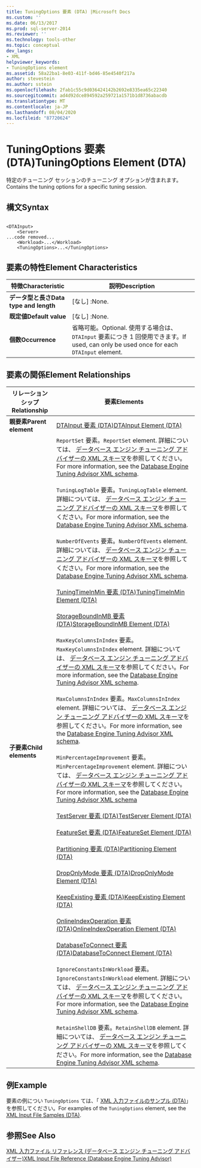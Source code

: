 ```yaml
---
title: TuningOptions 要素 (DTA) |Microsoft Docs
ms.custom: ''
ms.date: 06/13/2017
ms.prod: sql-server-2014
ms.reviewer: ''
ms.technology: tools-other
ms.topic: conceptual
dev_langs:
- XML
helpviewer_keywords:
- TuningOptions element
ms.assetid: 58a22ba1-8e03-411f-bd46-85e4540f217a
author: stevestein
ms.author: sstein
ms.openlocfilehash: 2fab1c55c9d036424142b2692e8335ea65c22340
ms.sourcegitcommit: ad4d92dce894592a259721a1571b1d8736abacdb
ms.translationtype: MT
ms.contentlocale: ja-JP
ms.lasthandoff: 08/04/2020
ms.locfileid: "87720624"
---
```

# <a name="tuningoptions-element-dta"></a><span data-ttu-id="2dac1-102">TuningOptions 要素 (DTA)</span><span class="sxs-lookup"><span data-stu-id="2dac1-102">TuningOptions Element (DTA)</span></span>
  <span data-ttu-id="2dac1-103">特定のチューニング セッションのチューニング オプションが含まれます。</span><span class="sxs-lookup"><span data-stu-id="2dac1-103">Contains the tuning options for a specific tuning session.</span></span>  
  
## <a name="syntax"></a><span data-ttu-id="2dac1-104">構文</span><span class="sxs-lookup"><span data-stu-id="2dac1-104">Syntax</span></span>  
  
```  
  
<DTAInput>  
    <Server>  
...code removed...  
    <Workload>...</Workload>  
    <TuningOptions>...</TuningOptions>  
```  
  
## <a name="element-characteristics"></a><span data-ttu-id="2dac1-105">要素の特性</span><span class="sxs-lookup"><span data-stu-id="2dac1-105">Element Characteristics</span></span>  
  
|<span data-ttu-id="2dac1-106">特徴</span><span class="sxs-lookup"><span data-stu-id="2dac1-106">Characteristic</span></span>|<span data-ttu-id="2dac1-107">説明</span><span class="sxs-lookup"><span data-stu-id="2dac1-107">Description</span></span>|  
|--------------------|-----------------|  
|<span data-ttu-id="2dac1-108">**データ型と長さ**</span><span class="sxs-lookup"><span data-stu-id="2dac1-108">**Data type and length**</span></span>|<span data-ttu-id="2dac1-109">[なし] :</span><span class="sxs-lookup"><span data-stu-id="2dac1-109">None.</span></span>|  
|<span data-ttu-id="2dac1-110">**既定値**</span><span class="sxs-lookup"><span data-stu-id="2dac1-110">**Default value**</span></span>|<span data-ttu-id="2dac1-111">[なし] :</span><span class="sxs-lookup"><span data-stu-id="2dac1-111">None.</span></span>|  
|<span data-ttu-id="2dac1-112">**個数**</span><span class="sxs-lookup"><span data-stu-id="2dac1-112">**Occurrence**</span></span>|<span data-ttu-id="2dac1-113">省略可能。</span><span class="sxs-lookup"><span data-stu-id="2dac1-113">Optional.</span></span> <span data-ttu-id="2dac1-114">使用する場合は、`DTAInput` 要素につき 1 回使用できます。</span><span class="sxs-lookup"><span data-stu-id="2dac1-114">If used, can only be used once for each `DTAInput` element.</span></span>|  
  
## <a name="element-relationships"></a><span data-ttu-id="2dac1-115">要素の関係</span><span class="sxs-lookup"><span data-stu-id="2dac1-115">Element Relationships</span></span>  
  
|<span data-ttu-id="2dac1-116">リレーションシップ</span><span class="sxs-lookup"><span data-stu-id="2dac1-116">Relationship</span></span>|<span data-ttu-id="2dac1-117">要素</span><span class="sxs-lookup"><span data-stu-id="2dac1-117">Elements</span></span>|  
|------------------|--------------|  
|<span data-ttu-id="2dac1-118">**親要素**</span><span class="sxs-lookup"><span data-stu-id="2dac1-118">**Parent element**</span></span>|[<span data-ttu-id="2dac1-119">DTAInput 要素 &#40;DTA&#41;</span><span class="sxs-lookup"><span data-stu-id="2dac1-119">DTAInput Element &#40;DTA&#41;</span></span>](dtainput-element-dta.md)|  
|<span data-ttu-id="2dac1-120">**子要素**</span><span class="sxs-lookup"><span data-stu-id="2dac1-120">**Child elements**</span></span>|<span data-ttu-id="2dac1-121">`ReportSet` 要素。</span><span class="sxs-lookup"><span data-stu-id="2dac1-121">`ReportSet` element.</span></span> <span data-ttu-id="2dac1-122">詳細については、 [データベース エンジン チューニング アドバイザーの XML スキーマ](https://go.microsoft.com/fwlink/?linkid=43100)を参照してください。</span><span class="sxs-lookup"><span data-stu-id="2dac1-122">For more information, see the [Database Engine Tuning Advisor XML schema](https://go.microsoft.com/fwlink/?linkid=43100).</span></span><br /><br /> <span data-ttu-id="2dac1-123">`TuningLogTable` 要素。</span><span class="sxs-lookup"><span data-stu-id="2dac1-123">`TuningLogTable` element.</span></span> <span data-ttu-id="2dac1-124">詳細については、 [データベース エンジン チューニング アドバイザーの XML スキーマ](https://go.microsoft.com/fwlink/?linkid=43100)を参照してください。</span><span class="sxs-lookup"><span data-stu-id="2dac1-124">For more information, see the [Database Engine Tuning Advisor XML schema](https://go.microsoft.com/fwlink/?linkid=43100).</span></span><br /><br /> <span data-ttu-id="2dac1-125">`NumberOfEvents` 要素。</span><span class="sxs-lookup"><span data-stu-id="2dac1-125">`NumberOfEvents` element.</span></span> <span data-ttu-id="2dac1-126">詳細については、 [データベース エンジン チューニング アドバイザーの XML スキーマ](https://go.microsoft.com/fwlink/?linkid=43100)を参照してください。</span><span class="sxs-lookup"><span data-stu-id="2dac1-126">For more information, see the [Database Engine Tuning Advisor XML schema](https://go.microsoft.com/fwlink/?linkid=43100).</span></span><br /><br /> [<span data-ttu-id="2dac1-127">TuningTimeInMin 要素 &#40;DTA&#41;</span><span class="sxs-lookup"><span data-stu-id="2dac1-127">TuningTimeInMin Element &#40;DTA&#41;</span></span>](tuningtimeinmin-element-dta.md)<br /><br /> [<span data-ttu-id="2dac1-128">StorageBoundInMB 要素 &#40;DTA&#41;</span><span class="sxs-lookup"><span data-stu-id="2dac1-128">StorageBoundInMB Element &#40;DTA&#41;</span></span>](storageboundinmb-element-dta.md)<br /><br /> <span data-ttu-id="2dac1-129">`MaxKeyColumnsInIndex` 要素。</span><span class="sxs-lookup"><span data-stu-id="2dac1-129">`MaxKeyColumnsInIndex` element.</span></span> <span data-ttu-id="2dac1-130">詳細については、 [データベース エンジン チューニング アドバイザーの XML スキーマ](https://go.microsoft.com/fwlink/?linkid=43100)を参照してください。</span><span class="sxs-lookup"><span data-stu-id="2dac1-130">For more information, see the [Database Engine Tuning Advisor XML schema](https://go.microsoft.com/fwlink/?linkid=43100).</span></span><br /><br /> <span data-ttu-id="2dac1-131">`MaxColumnsInIndex` 要素。</span><span class="sxs-lookup"><span data-stu-id="2dac1-131">`MaxColumnsInIndex` element.</span></span> <span data-ttu-id="2dac1-132">詳細については、 [データベース エンジン チューニング アドバイザーの XML スキーマ](https://go.microsoft.com/fwlink/?linkid=43100)を参照してください。</span><span class="sxs-lookup"><span data-stu-id="2dac1-132">For more information, see the [Database Engine Tuning Advisor XML schema](https://go.microsoft.com/fwlink/?linkid=43100).</span></span><br /><br /> <span data-ttu-id="2dac1-133">`MinPercentageImprovement` 要素。</span><span class="sxs-lookup"><span data-stu-id="2dac1-133">`MinPercentageImprovement` element.</span></span> <span data-ttu-id="2dac1-134">詳細については、 [データベース エンジン チューニング アドバイザーの XML スキーマ](https://go.microsoft.com/fwlink/?linkid=43100)を参照してください。</span><span class="sxs-lookup"><span data-stu-id="2dac1-134">For more information, see the [Database Engine Tuning Advisor XML schema](https://go.microsoft.com/fwlink/?linkid=43100)</span></span><br /><br /> [<span data-ttu-id="2dac1-135">TestServer 要素 &#40;DTA&#41;</span><span class="sxs-lookup"><span data-stu-id="2dac1-135">TestServer Element &#40;DTA&#41;</span></span>](server-element-dta.md)<br /><br /> [<span data-ttu-id="2dac1-136">FeatureSet 要素 &#40;DTA&#41;</span><span class="sxs-lookup"><span data-stu-id="2dac1-136">FeatureSet Element &#40;DTA&#41;</span></span>](featureset-element-dta.md)<br /><br /> [<span data-ttu-id="2dac1-137">Partitioning 要素 &#40;DTA&#41;</span><span class="sxs-lookup"><span data-stu-id="2dac1-137">Partitioning Element &#40;DTA&#41;</span></span>](partitioning-element-dta.md)<br /><br /> [<span data-ttu-id="2dac1-138">DropOnlyMode 要素 &#40;DTA&#41;</span><span class="sxs-lookup"><span data-stu-id="2dac1-138">DropOnlyMode Element &#40;DTA&#41;</span></span>](droponlymode-element-dta.md)<br /><br /> [<span data-ttu-id="2dac1-139">KeepExisting 要素 &#40;DTA&#41;</span><span class="sxs-lookup"><span data-stu-id="2dac1-139">KeepExisting Element &#40;DTA&#41;</span></span>](keepexisting-element-dta.md)<br /><br /> [<span data-ttu-id="2dac1-140">OnlineIndexOperation 要素 &#40;DTA&#41;</span><span class="sxs-lookup"><span data-stu-id="2dac1-140">OnlineIndexOperation Element &#40;DTA&#41;</span></span>](onlineindexoperation-element-dta.md)<br /><br /> [<span data-ttu-id="2dac1-141">DatabaseToConnect 要素 &#40;DTA&#41;</span><span class="sxs-lookup"><span data-stu-id="2dac1-141">DatabaseToConnect Element &#40;DTA&#41;</span></span>](databasetoconnect-element-dta.md)<br /><br /> <span data-ttu-id="2dac1-142">`IgnoreConstantsInWorkload` 要素。</span><span class="sxs-lookup"><span data-stu-id="2dac1-142">`IgnoreConstantsInWorkload` element.</span></span> <span data-ttu-id="2dac1-143">詳細については、 [データベース エンジン チューニング アドバイザーの XML スキーマ](https://go.microsoft.com/fwlink/?linkid=43100)を参照してください。</span><span class="sxs-lookup"><span data-stu-id="2dac1-143">For more information, see the [Database Engine Tuning Advisor XML schema](https://go.microsoft.com/fwlink/?linkid=43100).</span></span><br /><br /> <span data-ttu-id="2dac1-144">`RetainShellDB` 要素。</span><span class="sxs-lookup"><span data-stu-id="2dac1-144">`RetainShellDB` element.</span></span> <span data-ttu-id="2dac1-145">詳細については、 [データベース エンジン チューニング アドバイザーの XML スキーマ](https://go.microsoft.com/fwlink/?linkid=43100)を参照してください。</span><span class="sxs-lookup"><span data-stu-id="2dac1-145">For more information, see the [Database Engine Tuning Advisor XML schema](https://go.microsoft.com/fwlink/?linkid=43100).</span></span>|  
  
## <a name="example"></a><span data-ttu-id="2dac1-146">例</span><span class="sxs-lookup"><span data-stu-id="2dac1-146">Example</span></span>  
 <span data-ttu-id="2dac1-147">要素の例につい `TuningOptions` ては、「 [XML 入力ファイルのサンプル &#40;DTA&#41;](xml-input-file-samples-dta.md)」を参照してください。</span><span class="sxs-lookup"><span data-stu-id="2dac1-147">For examples of the `TuningOptions` element, see the [XML Input File Samples &#40;DTA&#41;](xml-input-file-samples-dta.md).</span></span>  
  
## <a name="see-also"></a><span data-ttu-id="2dac1-148">参照</span><span class="sxs-lookup"><span data-stu-id="2dac1-148">See Also</span></span>  
 [<span data-ttu-id="2dac1-149">XML 入力ファイル リファレンス &#40;データベース エンジン チューニング アドバイザー&#41;</span><span class="sxs-lookup"><span data-stu-id="2dac1-149">XML Input File Reference &#40;Database Engine Tuning Advisor&#41;</span></span>](xml-input-file-reference-database-engine-tuning-advisor.md)  
  
  
